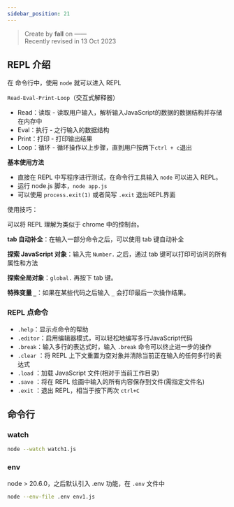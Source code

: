 ```yaml
---
sidebar_position: 21
---
```


> Create by **fall** on ——<br/>
> Recently revised in 13 Oct 2023

## REPL 介绍

在 命令行中，使用 `node` 就可以进入 REPL

`Read-Eval-Print-Loop`（交互式解释器）

- Read：读取 - 读取用户输入，解析输入JavaScript的数据的数据结构并存储在内存中
- Eval：执行 - 之行输入的数据结构
- Print：打印 - 打印输出结果
- Loop：循环 - 循环操作以上步骤，直到用户按两下`ctrl + c`退出

**基本使用方法**

- 直接在 REPL 中写程序进行测试，在命令行工具输入 `node` 可以进入 REPL。
- 运行 node.js 脚本，`node app.js`
- 可以使用 `process.exit(1)` 或者简写 `.exit` 退出REPL界面

使用技巧：

可以将 REPL 理解为类似于 chrome 中的控制台。

**tab 自动补全**：在输入一部分命令之后，可以使用 tab 键自动补全

**探索 JavaScript 对象**：输入完 `Number.` 之后，通过 tab 键可以打印可访问的所有属性和方法

**探索全局对象**：`global.` 再按下 tab 键。

**特殊变量 `_`**：如果在某些代码之后输入 `_` 会打印最后一次操作结果。

### REPL 点命令

- `.help`：显示点命令的帮助
- `.editor`：启用编辑器模式，可以轻松地编写多行JavaScript代码
- `.break`：输入多行的表达式时，输入 `.break` 命令可以终止进一步的操作
- `.clear` ：将 REPL 上下文重置为空对象并清除当前正在输入的任何多行的表达式
- `.load` ：加载 JavaScript 文件(相对于当前工作目录)
- `.save` ：将在 REPL 绘画中输入的所有内容保存到文件(需指定文件名)
- `.exit` ：退出 REPL，相当于按下两次 `ctrl+C`

## 命令行

### watch

```bash
node --watch watch1.js
```

### env

node > 20.6.0，之后默认引入 .env 功能，在 `.env` 文件中

```bash
node --env-file .env env1.js
```





